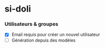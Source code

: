 # si-doli
### Utilisateurs & groupes
   - [x] Email requis pour créer un nouvel utilisateur
   - [ ] Génération depuis des modèles

